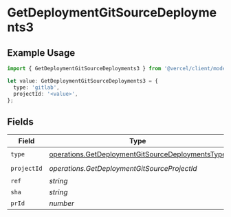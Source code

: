 # GetDeploymentGitSourceDeployments3

## Example Usage

```typescript
import { GetDeploymentGitSourceDeployments3 } from '@vercel/client/models/operations';

let value: GetDeploymentGitSourceDeployments3 = {
  type: 'gitlab',
  projectId: '<value>',
};
```

## Fields

| Field       | Type                                                                                                                 | Required           | Description |
| ----------- | -------------------------------------------------------------------------------------------------------------------- | ------------------ | ----------- |
| `type`      | [operations.GetDeploymentGitSourceDeploymentsType](../../models/operations/getdeploymentgitsourcedeploymentstype.md) | :heavy_check_mark: | N/A         |
| `projectId` | _operations.GetDeploymentGitSourceProjectId_                                                                         | :heavy_check_mark: | N/A         |
| `ref`       | _string_                                                                                                             | :heavy_minus_sign: | N/A         |
| `sha`       | _string_                                                                                                             | :heavy_minus_sign: | N/A         |
| `prId`      | _number_                                                                                                             | :heavy_minus_sign: | N/A         |
